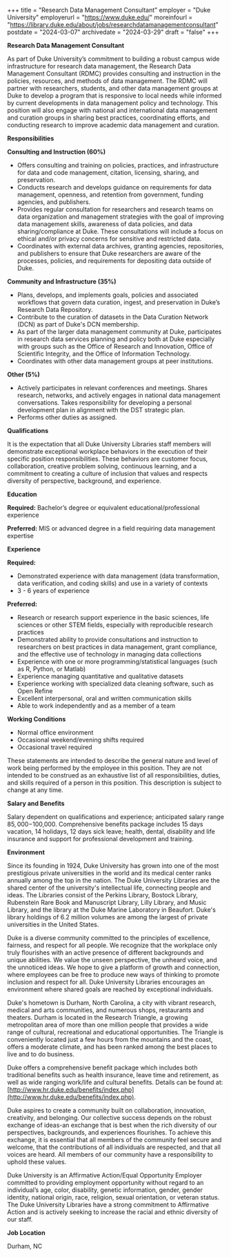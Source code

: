 +++
title = "Research Data Management Consultant"
employer = "Duke University"
employerurl = "https://www.duke.edu/"
moreinfourl = "https://library.duke.edu/about/jobs/researchdatamanagementconsultant"
postdate = "2024-03-07"
archivedate = "2024-03-29"
draft = "false"
+++

**Research Data Management Consultant**

As part of Duke University’s commitment to building a robust campus wide infrastructure for research data management, the Research Data Management Consultant (RDMC) provides consulting and instruction in the policies, resources, and methods of data management.  The RDMC will partner with researchers, students, and other data management groups at Duke to develop a program that is responsive to local needs while informed by current developments in data management policy and technology. This position will also engage with national and international data management and curation groups in sharing best practices, coordinating efforts, and conducting research to improve academic data management and curation.

**Responsibilities**

**Consulting and Instruction (60%)**

- Offers consulting and training on policies, practices, and infrastructure for data and code management, citation, licensing, sharing, and preservation. 
- Conducts research and develops guidance on requirements for data management, openness, and retention from government, funding agencies, and publishers.
- Provides regular consultation for researchers and research teams on data organization and management strategies with the goal of improving data management skills, awareness of data policies, and data sharing/compliance at Duke.  These consultations will include a focus on ethical and/or privacy concerns for sensitive and restricted data.
- Coordinates with external data archives, granting agencies, repositories, and publishers to ensure that Duke researchers are aware of the processes, policies, and requirements for depositing data outside of Duke.

**Community and Infrastructure (35%)**

- Plans, develops, and implements goals, policies and associated workflows that govern data curation, ingest, and preservation in Duke’s Research Data Repository.
- Contribute to the curation of datasets in the Data Curation Network (DCN) as part of Duke's DCN membership.
- As part of the larger data management community at Duke, participates in research data services planning and policy both at Duke especially with groups such as the Office of Research and Innovation, Office of Scientific Integrity, and the Office of Information Technology.
- Coordinates with other data management groups at peer institutions.

**Other (5%)**

- Actively participates in relevant conferences and meetings. Shares research, networks, and actively engages in national data management conversations. Takes responsibility for developing a personal development plan in alignment with the DST strategic plan.
- Performs other duties as assigned.

**Qualifications**

It is the expectation that all Duke University Libraries staff members will demonstrate exceptional workplace behaviors in the execution of their specific position responsibilities. These behaviors are customer focus, collaboration, creative problem solving, continuous learning, and a commitment to creating a culture of inclusion that values and respects diversity of perspective, background, and experience.

**Education**

**Required:** Bachelor’s degree or equivalent educational/professional experience

**Preferred:**  MIS or advanced degree in a field requiring data management expertise

**Experience**

**Required:**

- Demonstrated experience with data management (data transformation, data verification, and coding skills) and use in a variety of contexts
- 3 - 6 years of experience

**Preferred:** 

- Research or research support experience in the basic sciences, life sciences or other STEM fields, especially with reproducible research practices
- Demonstrated ability to provide consultations and instruction to researchers on best practices in data management, grant compliance, and the effective use of technology in managing data collections
- Experience with one or more programming/statistical languages (such as R, Python, or Matlab)
- Experience managing quantitative and qualitative datasets
- Experience working with specialized data cleaning software, such as Open Refine
- Excellent interpersonal, oral and written communication skills
- Able to work independently and as a member of a team

**Working Conditions**

- Normal office environment
- Occasional weekend/evening shifts required
- Occasional travel required

These statements are intended to describe the general nature and level of work being performed by the employee in this position. They are not intended to be construed as an exhaustive list of all responsibilities, duties, and skills required of a person in this position. This description is subject to change at any time.

**Salary and Benefits**

Salary dependent on qualifications and experience; anticipated salary range $85,000-$100,000. Comprehensive benefits package includes 15 days vacation, 14 holidays, 12 days sick leave;   health, dental, disability and life insurance and support for professional development and training.

**Environment**

Since its founding in 1924, Duke University has grown into one of the most prestigious private universities in the world and its medical center ranks annually among the top in the nation. The Duke University Libraries are the shared center of the university's intellectual life, connecting people and ideas. The Libraries consist of the Perkins Library, Bostock Library, Rubenstein Rare Book and Manuscript Library, Lilly Library, and Music Library, and the library at the Duke Marine Laboratory in Beaufort. Duke's library holdings of 6.2 million volumes are among the largest of private universities in the United States. 

Duke is a diverse community committed to the principles of excellence, fairness, and respect for all people. We recognize that the workplace only truly flourishes with an active presence of different backgrounds and unique abilities. We value the unseen perspective, the unheard voice, and the unnoticed ideas. We hope to give a platform of growth and connection, where employees can be free to produce new ways of thinking to promote inclusion and respect for all. Duke University Libraries encourages an environment where shared goals are reached by exceptional individuals.             

Duke's hometown is Durham, North Carolina, a city with vibrant research, medical and arts communities, and numerous shops, restaurants and theaters. Durham is located in the Research Triangle, a growing metropolitan area of more than one million people that provides a wide range of cultural, recreational and educational opportunities. The Triangle is conveniently located just a few hours from the mountains and the coast, offers a moderate climate, and has been ranked among the best places to live and to do business.

Duke offers a comprehensive benefit package which includes both traditional benefits such as health insurance, leave time and retirement, as well as wide ranging work/life and cultural benefits. Details can be found at:  [http://www.hr.duke.edu/benefits/index.php](http://www.hr.duke.edu/benefits/index.php).

Duke aspires to create a community built on collaboration, innovation, creativity, and belonging. Our collective success depends on the robust exchange of ideas-an exchange that is best when the rich diversity of our perspectives, backgrounds, and experiences flourishes. To achieve this exchange, it is essential that all members of the community feel secure and welcome, that the contributions of all individuals are respected, and that all voices are heard. All members of our community have a responsibility to uphold these values.

Duke University is an Affirmative Action/Equal Opportunity Employer committed to providing employment opportunity without regard to an individual’s age, color, disability, genetic information, gender, gender identity, national origin, race, religion, sexual orientation, or veteran status. The Duke University Libraries have a strong commitment to Affirmative Action and is actively seeking to increase the racial and ethnic diversity of our staff.

**Job Location**

Durham, NC
